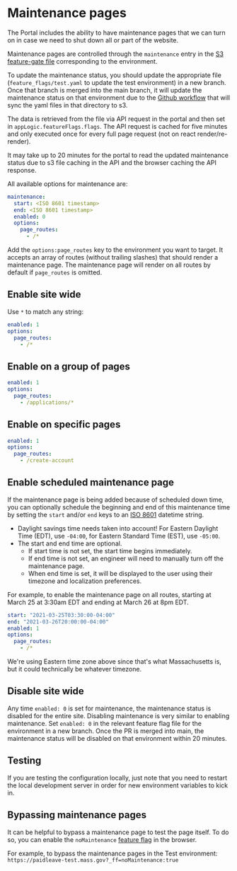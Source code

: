 # Maintenance pages

The Portal includes the ability to have maintenance pages that we can turn on in case we need to shut down all or part of the website.

Maintenance pages are controlled through the `maintenance` entry in the [S3 feature-gate file](../../feature_flags/) corresponding to the environment.

To update the maintenance status, you should update the appropriate file (`feature_flags/test.yaml` to update the test environment) in a new branch. Once that branch is merged into the main branch, it will update the maintenance status on that environment due to the [Github workflow](../../.github/workflows/feature-flags-sync.yml) that will sync the yaml files in that directory to s3.

The data is retrieved from the file via API request in the portal and then set in `appLogic.featureFlags.flags`. The API request is cached for five minutes and only executed once for every full page request (not on react render/re-render).

It may take up to 20 minutes for the portal to read the updated maintenance status due to s3 file caching in the API and the browser caching the API response.


All available options for maintenance are:

```yaml
maintenance:
  start: <ISO 8601 timestamp>
  end: <ISO 8601 timestamp>
  enabled: 0
  options:
    page_routes:
      - /*
```

Add the `options:page_routes` key to the environment you want to target. It accepts an array of routes (without trailing slashes) that should render a maintenance page. The maintenance page will render on all routes by default if `page_routes` is omitted.

## Enable site wide

Use `*` to match any string:

```yaml
enabled: 1
options:
  page_routes:
    - /*
```

## Enable on a group of pages

```yaml
enabled: 1
options:
  page_routes:
    - /applications/*
```

## Enable on specific pages

```yaml
enabled: 1
options:
  page_routes:
    - /create-account
```

## Enable scheduled maintenance page

If the maintenance page is being added because of scheduled down time, you can optionally schedule the beginning and end of this maintenance time by setting the `start` and/or `end` keys to an [ISO 8601](https://xkcd.com/1179/) datetime string.

- Daylight savings time needs taken into account! For Eastern Daylight Time (EDT), use `-04:00`, for Eastern Standard Time (EST), use `-05:00`.
- The start and end time are optional.
  - If start time is not set, the start time begins immediately.
  - If end time is not set, an engineer will need to manually turn off the maintenance page.
  - When end time is set, it will be displayed to the user using their timezone and localization preferences.

For example, to enable the maintenance page on all routes, starting at March 25 at 3:30am EDT and ending at March 26 at 8pm EDT.

```yaml
start: "2021-03-25T03:30:00-04:00"
end: "2021-03-26T20:00:00-04:00"
enabled: 1
options:
  page_routes:
    - /*
```

We're using Eastern time zone above since that's what Massachusetts is, but it could technically be whatever timezone.


## Disable site wide

Any time `enabled: 0` is set for maintenance, the maintenance status is disabled for the entire site. Disabling maintenance is very similar to enabling maintenance. Set `enabled: 0` in the relevant feature flag file for the environment in a new branch. Once the PR is merged into main, the maintenance status will be disabled on that environment within 20 minutes.

## Testing

If you are testing the configuration locally, just note that you need to restart the local development server in order for new environment variables to kick in.

## Bypassing maintenance pages

It can be helpful to bypass a maintenance page to test the page itself. To do so, you can enable the `noMaintenance` [feature flag](feature-flags.md) in the browser.

For example, to bypass the maintenance pages in the Test environment: `https://paidleave-test.mass.gov?_ff=noMaintenance:true`
